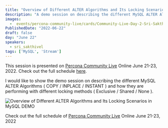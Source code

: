 ```yaml
---
title: "Overview of Different ALTER Algorithms and Its Locking Scenarios in MySQL (DEMO)"
description: "A demo session on describing the different MySQL ALTER Algorithms"
images:
  -  events/percona-community-live/cards/Community-Live-Day-2-Sri-Sakthivel.jpg
PublishedDate: "2022-06-22"
draft: false
day: "June 22"
speakers:
  - sri_sakthivel
tags: ['MySQL', 'Stream']
---
```



This session is presented on [Percona Community Live](/events/percona-community-live-2022/) Online June 21-23, 2022. Check out the full schedule [here](/events/percona-community-live-2022/).

I would like to show the demo session on describing the different MySQL ALTER Algorithms ( COPY / INPLACE / INSTANT ) and how they are performing with different locking methods ( Exclusive / Shared / None ).

![Overview of Different ALTER Algorithms and Its Locking Scenarios in MySQL DEMO](events/percona-community-live/cards/Community-Live-Day-2-Sri-Sakthivel.jpg)

Check out the full schedule of [Percona Community Live](/events/percona-community-live-2022/) Online June 21-23, 2022